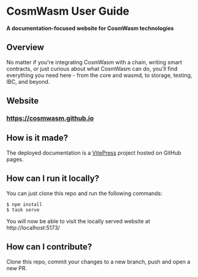 # CosmWasm User Guide

**A documentation-focused website for CosmWasm technologies**

## Overview

No matter if you're integrating CosmWasm with a chain, writing smart contracts, or just curious
about what CosmWasm can do, you'll find everything you need here - from the core and wasmd,
to storage, testing, IBC, and beyond.

## Website

### https://cosmwasm.github.io

## How is it made?

The deployed documentation is a [VitePress](https://vitepress.dev/) project hosted on GitHub pages.

## How can I run it locally?

You can just clone this repo and run the following commands:

```shell
$ npm install
$ task serve
```

You will now be able to visit the locally served website at http://localhost:5173/

## How can I contribute?

Clone this repo, commit your changes to a new branch, push and open a new PR.
